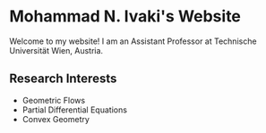 
# Mohammad N. Ivaki's Website

Welcome to my website! I am an Assistant Professor at Technische Universität Wien, Austria. 

## Research Interests
- Geometric Flows
- Partial Differential Equations
- Convex Geometry
